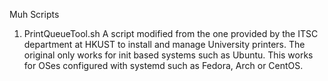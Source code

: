 Muh Scripts

1) PrintQueueTool.sh
A script modified from the one provided by the ITSC department at HKUST to install and manage University printers. The original only works for init based systems such as Ubuntu. This works for OSes configured with systemd such as Fedora, Arch or CentOS. 
